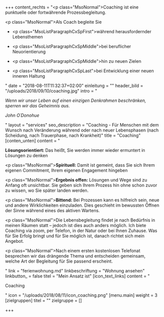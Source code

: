 +++
content_rechts = "<p class=\"MsoNormal\">Coaching ist eine punktuelle oder fortwährende Prozessbegleitung.</p><p class=\"MsoNormal\">Als Coach begleite Sie</p><ul><li><p class=\"MsoListParagraphCxSpFirst\">während herausfordernder Lebensthemen</p></li><li><p class=\"MsoListParagraphCxSpMiddle\">bei beruflicher Neuorientierung</p></li><li><p class=\"MsoListParagraphCxSpMiddle\">hin zu neuen Zielen</p></li><li><p class=\"MsoListParagraphCxSpLast\">bei Entwicklung einer neuen inneren Haltung</p></li></ul>"
date = "2018-08-11T11:32:37+02:00"
einleitung = ""
header_bild = "/uploads/2018/09/10/coaching.jpg"
intro = "<p><em>Wenn wir unser Leben auf einen einzigen Denkrahmen beschränken, sperren wir das Geheimnis aus.</em></p><p><em>John O´Donohue</em></p>"
layout = "services"
seo_description = "Coaching - Für Menschen mit dem Wunsch nach Veränderung während oder nach neuer Lebensphasen (nach Scheidung, nach Trauerphase, nach Krankheit)"
title = "Coaching"
[conten_unten]
content = "<p><strong>Lösungsorientiert: </strong>Das heißt, Sie werden immer wieder ermuntert in Lösungen zu denken</p><p class=\"MsoNormal\"><strong>Spirituell:</strong> Damit ist gemeint, dass Sie sich Ihrem eigenen Commitment, Ihrem eigenen Engagement hingeben</p><p class=\"MsoNormal\"><strong>Ergebnis offen:</strong> Lösungen und Wege sind zu Anfang oft unsichtbar. Sie geben sich Ihrem Prozess hin ohne schon zuvor zu wissen, wo Sie später landen werden.</p><p class=\"MsoNormal\"><strong>Bittend: </strong>Bei Prozessen kann es hilfreich sein, neue und andere Wirklichkeiten einzuladen. Dies geschieht im bewussten Öffnen der Sinne während eines des aktiven Wartens.</p><p class=\"MsoNormal\">Die Lebensbegleitung findet je nach Bedürfnis in meinen Räumen statt – jedoch ist dies auch anders möglich. Ich biete Coaching via zoom, per Telefon, in der Natur oder bei Ihnen Zuhause. Was für Sie Erfolg bringt und für Sie möglich ist, danach richtet sich mein Angebot.</p><p class=\"MsoNormal\">Nach einem ersten kostenlosen Telefonat besprechen wir das drängende Thema und entscheiden gemeinsam, welche Art der Begleitung für Sie passend erscheint.</p>"
link = "ferienwohnung.md"
linkbeschriftung = "Wohnung ansehen"
linkbutton_ = false
titel = "Mein Ansatz ist"
[icon_text_links]
content = "<p>Coaching</p>"
icon = "/uploads/2018/08/11/icon_coaching.png"
[menu.main]
weight = 3
[zielgruppen]
titel = ""
zielgruppe = []

+++
